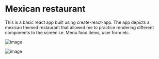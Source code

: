 # Mexican restaurant 

This is a basic react app built using create-react-app. The app depicts a mexican themed restaurant that allowed me to practice rendering different components
to the screen i.e. Menu food items, user form etc.

![image](https://github.com/johnnyd81/mexico-food/assets/95863021/febe3c3c-4a3a-4005-bb1f-5b865e26ce55)

![image](https://github.com/johnnyd81/mexico-food/assets/95863021/54ab390a-9571-4c89-b655-9d702b9141ff)







